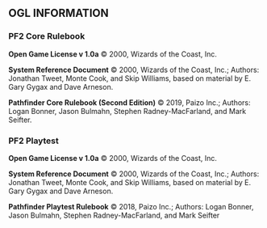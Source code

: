 ## OGL INFORMATION

### PF2 Core Rulebook

**Open Game License v 1.0a** © 2000, Wizards of the Coast, Inc.

**System Reference Document** © 2000, Wizards of the Coast, Inc.; Authors: Jonathan Tweet, Monte Cook, and Skip Williams, based on material by E. Gary Gygax and Dave Arneson.

**Pathfinder Core Rulebook (Second Edition)** © 2019, Paizo Inc.; Authors: Logan Bonner, Jason Bulmahn, Stephen Radney-MacFarland, and Mark Seifter. 

### PF2 Playtest

**Open Game License v 1.0a** © 2000, Wizards of the Coast, Inc.

**System Reference Document** © 2000, Wizards of the Coast, Inc.; Authors: Jonathan Tweet, Monte Cook, and Skip Williams, based on material by E. Gary Gygax and Dave Arneson.

**Pathfinder Playtest Rulebook** © 2018, Paizo Inc.; Authors: Logan Bonner, Jason Bulmahn, Stephen Radney-MacFarland, and Mark Seifter

